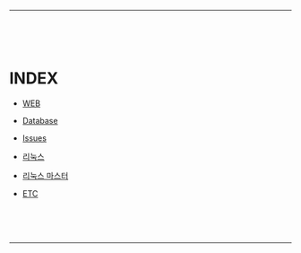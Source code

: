 - - -
<br><br><br>



# INDEX

* [WEB][web_link]
 
[web_link]: https://github.com/Young-Geun/ETC/blob/main/WEB/README.md



* [Database][db_link]
 
[db_link]: https://github.com/Young-Geun/ETC/blob/main/Database/README.md



* [Issues][issues_link]
 
[issues_link]: https://github.com/Young-Geun/ETC/tree/main/Issues/README.md



* [리눅스][linux_link]
 
[linux_link]: https://github.com/Young-Geun/ETC/blob/main/Linux/README.md



* [리눅스 마스터][linux_master_link]
 
[linux_master_link]: https://github.com/Young-Geun/ETC/blob/main/Linux/%EB%A6%AC%EB%88%85%EC%8A%A4%EB%A7%88%EC%8A%A4%ED%84%B0.md



* [ETC][etc_link]
 
[etc_link]: https://github.com/Young-Geun/ETC/blob/main/ETC.md


<br><br><br>
- - -
